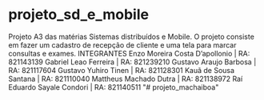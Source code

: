 # projeto_sd_e_mobile
Projeto A3 das matérias Sistemas distribuídos e Mobile. O projeto consiste em fazer um cadastro de recepção de cliente e uma tela para marcar consultas e exames.
	INTEGRANTES 
Enzo Moreira Costa D’apollonio | RA: 821143139
Gabriel Leao Ferreira | RA: 821239210
Gustavo Araujo Barbosa | RA: 821117604
Gustavo Yuhiro Tinen | RA: 821128301
Kauã de Sousa Santana | RA: 821110040
Mattheus Machado Dutra | RA: 821138972
Raí Eduardo Sayale Condori | RA: 821140511
"# projeto_machaiboa" 
